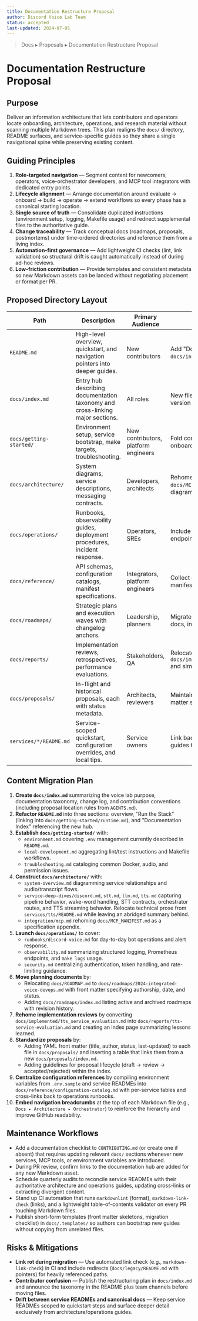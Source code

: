 ```yaml
---
title: Documentation Restructure Proposal
author: Discord Voice Lab Team
status: accepted
last-updated: 2024-07-05
---
```


<!-- markdownlint-disable-next-line MD041 -->
> Docs ▸ Proposals ▸ Documentation Restructure Proposal

# Documentation Restructure Proposal

## Purpose

Deliver an information architecture that lets contributors and operators locate onboarding,
architecture, operations, and research material without scanning multiple Markdown trees. This plan
realigns the `docs/` directory, README surfaces, and service-specific guides so they share a single
navigational spine while preserving existing content.

## Guiding Principles

1. **Role-targeted navigation** — Segment content for newcomers, operators, voice-orchestrator
   developers, and MCP tool integrators with dedicated entry points.
2. **Lifecycle alignment** — Arrange documentation around evaluate → onboard → build → operate →
   extend workflows so every phase has a canonical starting location.
3. **Single source of truth** — Consolidate duplicated instructions (environment setup, logging,
   Makefile usage) and redirect supplemental files to the authoritative guide.
4. **Change traceability** — Track conceptual docs (roadmaps, proposals, postmortems) under
   time-ordered directories and reference them from a living index.
5. **Automation-first governance** — Add lightweight CI checks (lint, link validation) so
   structural drift is caught automatically instead of during ad-hoc reviews.
6. **Low-friction contribution** — Provide templates and consistent metadata so new Markdown
   assets can be landed without negotiating placement or format per PR.

## Proposed Directory Layout

| Path | Description | Primary Audience | Notes |
| --- | --- | --- | --- |
| `README.md` | High-level overview, quickstart, and navigation pointers into deeper guides. | New contributors | Add "Documentation Index" section linking to `docs/index.md`. |
| `docs/index.md` | Entry hub describing documentation taxonomy and cross-linking major sections. | All roles | New file consolidating table of contents, version history, and contribution rules. |
| `docs/getting-started/` | Environment setup, service bootstrap, make targets, troubleshooting. | New contributors, platform engineers | Fold core README setup plus future onboarding guides here. |
| `docs/architecture/` | System diagrams, service descriptions, messaging contracts. | Developers, architects | Rehome README architecture sections, `docs/MCP_MANIFEST.md`, and new service diagrams. |
| `docs/operations/` | Runbooks, observability guides, deployment procedures, incident response. | Operators, SREs | Include structured logging, metrics, health endpoints, TTS/STT tuning. |
| `docs/reference/` | API schemas, configuration catalogs, manifest specifications. | Integrators, platform engineers | Collect env var tables, service endpoints, and manifest specs. |
| `docs/roadmaps/` | Strategic plans and execution waves with changelog anchors. | Leadership, planners | Migrate `docs/ROADMAP.md` and future planning docs, include index by date. |
| `docs/reports/` | Implementation reviews, retrospectives, performance evaluations. | Stakeholders, QA | Relocate `docs/implemented/tts_service_evaluation.md` and similar artifacts. |
| `docs/proposals/` | In-flight and historical proposals, each with status metadata. | Architects, reviewers | Maintain existing proposal files with front matter summarizing decision state. |
| `services/*/README.md` | Service-scoped quickstart, configuration overrides, and local tips. | Service owners | Link back to canonical setup/operations guides to avoid drift. |

## Content Migration Plan

1. **Create `docs/index.md`** summarizing the voice lab purpose, documentation taxonomy, change
   log, and contribution conventions (including proposal location rules from `AGENTS.md`).
2. **Refactor `README.md`** into three sections: overview, "Run the Stack" (linking into
   `docs/getting-started/runtime.md`), and "Documentation Index" referencing the new hub.
3. **Establish `docs/getting-started/`** with:
   - `environment.md` covering `.env` management currently described in `README.md`.
   - `local-development.md` aggregating lint/test instructions and Makefile workflows.
   - `troubleshooting.md` cataloging common Docker, audio, and permission issues.
4. **Construct `docs/architecture/`** with:
   - `system-overview.md` diagramming service relationships and audio/transcript flows.
   - `service-deep-dives/discord.md`, `stt.md`, `llm.md`, `tts.md` capturing pipeline behavior,
     wake-word handling, STT contracts, orchestrator routes, and TTS streaming behavior. Relocate
     technical prose from `services/tts/README.md` while leaving an abridged summary behind.
   - `integration/mcp.md` rehoming `docs/MCP_MANIFEST.md` as a specification appendix.
5. **Launch `docs/operations/`** to cover:
   - `runbooks/discord-voice.md` for day-to-day bot operations and alert response.
   - `observability.md` summarizing structured logging, Prometheus endpoints, and `make logs` usage.
   - `security.md` centralizing authentication, token handling, and rate-limiting guidance.
6. **Move planning documents** by:
   - Relocating `docs/ROADMAP.md` to `docs/roadmaps/2024-integrated-voice-devops.md` with front
     matter specifying authorship, date, and status.
   - Adding `docs/roadmaps/index.md` listing active and archived roadmaps with revision history.
7. **Rehome implementation reviews** by converting `docs/implemented/tts_service_evaluation.md` into
   `docs/reports/tts-service-evaluation.md` and creating an index page summarizing lessons learned.
8. **Standardize proposals** by:
   - Adding YAML front matter (title, author, status, last-updated) to each file in
     `docs/proposals/` and inserting a table that links them from a new `docs/proposals/index.md`.
   - Adding guidelines for proposal lifecycle (draft → review → accepted/rejected) within the index.
9. **Centralize configuration references** by compiling environment variables from `.env.sample` and
   service READMEs into `docs/reference/configuration-catalog.md` with per-service tables and
   cross-links back to operations runbooks.
10. **Embed navigation breadcrumbs** at the top of each Markdown file (e.g., `Docs ▸ Architecture ▸
    Orchestrator`) to reinforce the hierarchy and improve GitHub readability.

## Maintenance Workflows

- Add a documentation checklist to `CONTRIBUTING.md` (or create one if absent) that requires
  updating relevant `docs/` sections whenever new services, MCP tools, or environment variables are
  introduced.
- During PR review, confirm links to the documentation hub are added for any new Markdown asset.
- Schedule quarterly audits to reconcile service READMEs with their authoritative architecture and
  operations guides, updating cross-links or extracting divergent content.
- Stand up CI automation that runs `markdownlint` (format), `markdown-link-check` (links), and a
  lightweight table-of-contents validator on every PR touching Markdown files.
- Publish short-form templates (front matter skeletons, migration checklist) in `docs/.templates/`
  so authors can bootstrap new guides without copying from unrelated files.

## Risks & Mitigations

- **Link rot during migration** — Use automated link check (e.g., `markdown-link-check`) in CI and
  include redirects (`docs/legacy/README.md` with pointers) for heavily referenced paths.
- **Contributor confusion** — Publish the restructuring plan in `docs/index.md` and announce the
  taxonomy in the README plus team channels before moving files.
- **Drift between service READMEs and canonical docs** — Keep service READMEs scoped to quickstart
  steps and surface deeper detail exclusively from architecture/operations guides.
